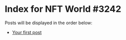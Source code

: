 # Index for NFT World #3242
Posts will be displayed in the order below:

- [Your first post](./001-first.md)


